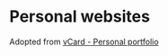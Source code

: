 # Personal websites

Adopted from 
[vCard - Personal portfolio](https://github.com/codewithsadee/vcard-personal-portfolio)

